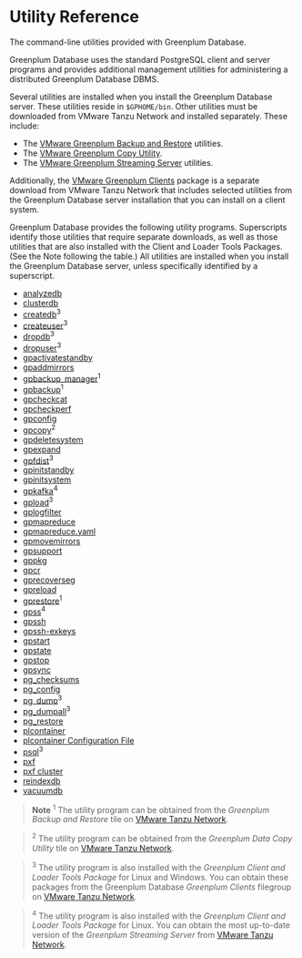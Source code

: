 # Utility Reference 

The command-line utilities provided with Greenplum Database.

Greenplum Database uses the standard PostgreSQL client and server programs and provides additional management utilities for administering a distributed Greenplum Database DBMS.

Several utilities are installed when you install the Greenplum Database server. These utilities reside in `$GPHOME/bin`. Other utilities must be downloaded from VMware Tanzu Network and installed separately. These include:

-   The [VMware Greenplum Backup and Restore](https://docs.vmware.com/en/VMware-Greenplum-Backup-and-Restore/index.html) utilities.
-   The [VMware Greenplum Copy Utility](https://docs.vmware.com/en/VMware-Greenplum-Data-Copy-Utility/index.html).
-   The [VMware Greenplum Streaming Server](https://docs.vmware.com/en/VMware-Greenplum-Streaming-Server/index.html) utilities.

Additionally, the [VMware Greenplum Clients](/vmware/client_tool_guides/about.html) package is a separate download from VMware Tanzu Network that includes selected utilities from the Greenplum Database server installation that you can install on a client system.

Greenplum Database provides the following utility programs. Superscripts identify those utilities that require separate downloads, as well as those utilities that are also installed with the Client and Loader Tools Packages. \(See the Note following the table.\) All utilities are installed when you install the Greenplum Database server, unless specifically identified by a superscript.

- [analyzedb](ref/analyzedb.html)
- [clusterdb](ref/clusterdb.html)
- [createdb](ref/createdb.html)<sup>3</sup>
- [createuser](ref/createuser.html)<sup>3</sup>
- [dropdb](ref/dropdb.html)<sup>3</sup>
- [dropuser](ref/dropuser.html)<sup>3</sup>
- [gpactivatestandby](ref/gpactivatestandby.html)
- [gpaddmirrors](ref/gpaddmirrors.html)
- [gpbackup\_manager](https://docs.vmware.com/en/VMware-Greenplum-Backup-and-Restore/index.html)<sup>1</sup>
- [gpbackup](https://docs.vmware.com/en/VMware-Greenplum-Backup-and-Restore/index.html)<sup>1</sup>
- [gpcheckcat](ref/gpcheckcat.html)
- [gpcheckperf](ref/gpcheckperf.html)
- [gpconfig](ref/gpconfig.html)
- [gpcopy](ref/gpcopy.html)<sup>2</sup>
- [gpdeletesystem](ref/gpdeletesystem.html)
- [gpexpand](ref/gpexpand.html)
- [gpfdist](ref/gpfdist.html)<sup>3</sup>
- [gpinitstandby](ref/gpinitstandby.html)
- [gpinitsystem](ref/gpinitsystem.html)
- [gpkafka](https://docs.vmware.com/en/VMware-Greenplum-Streaming-Server/index.html)<sup>4</sup>
- [gpload](ref/gpload.html)<sup>3</sup>
- [gplogfilter](ref/gplogfilter.html)
- [gpmapreduce](ref/gpmapreduce.html)
- [gpmapreduce.yaml](ref/gpmapreduce-yaml.html)
- [gpmovemirrors](ref/gpmovemirrors.html)
- [gpsupport](ref/gpsupport.html)
- [gppkg](ref/gppkg.html)
- [gpcr](https://docs.vmware.com/en/VMware-Greenplum-Cluster-Recovery/1.0/greenplum-cluster-recovery/GUID-ref-gpcr.html)
- [gprecoverseg](ref/gprecoverseg.html)
- [gpreload](ref/gpreload.html)
- [gprestore](https://docs.vmware.com/en/VMware-Greenplum-Backup-and-Restore/index.html)<sup>1</sup>
- [gpss](https://docs.vmware.com/en/VMware-Greenplum-Streaming-Server/index.html)<sup>4</sup>
- [gpssh](ref/gpssh.html)
- [gpssh-exkeys](ref/gpssh-exkeys.html)
- [gpstart](ref/gpstart.html)
- [gpstate](ref/gpstate.html)
- [gpstop](ref/gpstop.html)
- [gpsync](ref/gpsync.html)
- [pg\_checksums](ref/pg_checksums.html)
- [pg\_config](ref/pg_config.html)
- [pg\_dump](ref/pg_dump.html)<sup>3</sup>
- [pg\_dumpall](ref/pg_dumpall.html)<sup>3</sup>
- [pg\_restore](ref/pg_restore.html)
- [plcontainer](ref/plcontainer.html)
- [plcontainer Configuration File](ref/plcontainer-configuration.html)
- [psql](ref/psql.html)<sup>3</sup>
- [pxf](https://docs.vmware.com/en/VMware-Greenplum-Platform-Extension-Framework/6.6/greenplum-platform-extension-framework/ref-pxf.html)
- [pxf cluster](https://docs.vmware.com/en/VMware-Greenplum-Platform-Extension-Framework/6.6/greenplum-platform-extension-framework/ref-pxf-cluster.html)
- [reindexdb](ref/reindexdb.html)
- [vacuumdb](ref/vacuumdb.html)

> **Note** <sup>1</sup> The utility program can be obtained from the *Greenplum Backup and Restore* tile on [VMware Tanzu Network](https://network.pivotal.io/products/pivotal-gpdb-backup-restore).

> <sup>2</sup> The utility program can be obtained from the *Greenplum Data Copy Utility* tile on [VMware Tanzu Network](https://network.pivotal.io/products/gpdb-data-copy).

> <sup>3</sup> The utility program is also installed with the _Greenplum Client and Loader Tools Package_ for Linux and Windows. You can obtain these packages from the Greenplum Database _Greenplum Clients_ filegroup on [VMware Tanzu Network](https://network.pivotal.io/products/pivotal-gpdb).

> <sup>4</sup> The utility program is also installed with the _Greenplum Client and Loader Tools Package_ for Linux. You can obtain the most up-to-date version of the _Greenplum Streaming Server_ from [VMware Tanzu Network](https://network.pivotal.io/products/greenplum-streaming-server).

